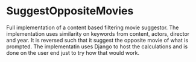 # SuggestOppositeMovies

Full implementation of a content based filtering movie suggestor. 
The implementation uses similarity on keywords from content, actors, director and year. 
It is reversed such that it suggest the opposite movie of what is prompted. 
The implementatin uses Django to host the calculations and is done on the user end just to try how that would work. 
